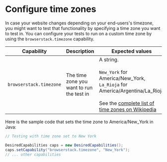 # Configure time zones

In case your website changes depending on your end-users's timezone, you might want to test that functionality by specifying a time zone you want to test in. You can configure your tests to run on a custom time zone by using the `browserstack.timezone` capability.

| Capability | Description | Expected values |
| ---------- | ----------- | --------------- |
|`browserstack.timezone`| The time zone you want to run the test in | A string. <br/><br/>`New_York` for America/New_York, <br/> `La_Rioja` for America/Argentina/La_Rioja<br/><br/>See the [complete list of time zones on Wikipedia](https://en.wikipedia.org/wiki/List_of_tz_database_time_zones#List)|

Here is the sample code that sets the time zone to America/New_York in Java:

```java
// Testing with time zone set to New York

DesiredCapabilities caps = new DesiredCapabilities();
caps.setCapability("browserstack.timezone", "New_York");
// ... other capabilities
```
